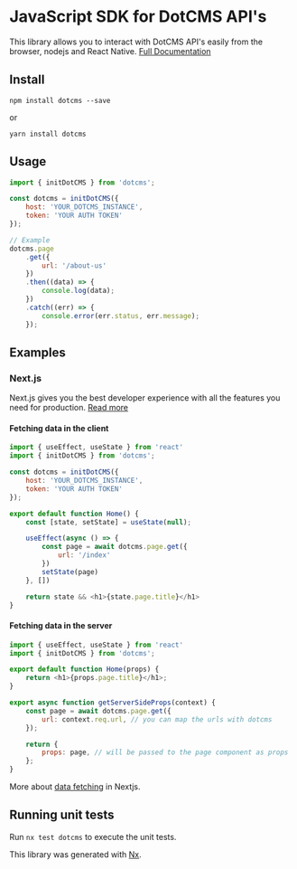 # JavaScript SDK for DotCMS API's

This library allows you to interact with DotCMS API's easily from the browser, nodejs and React Native. [Full Documentation](https://dotcms.github.io/core-web/dotcms/)

## Install

`npm install dotcms --save`

or

`yarn install dotcms`

## Usage

```javascript
import { initDotCMS } from 'dotcms';

const dotcms = initDotCMS({
    host: 'YOUR_DOTCMS_INSTANCE',
    token: 'YOUR AUTH TOKEN'
});

// Example
dotcms.page
    .get({
        url: '/about-us'
    })
    .then((data) => {
        console.log(data);
    })
    .catch((err) => {
        console.error(err.status, err.message);
    });
```

## Examples

### Next.js
Next.js gives you the best developer experience with all the features you need for production. [Read more](https://nextjs.org/)


#### Fetching data in the client

```javascript
import { useEffect, useState } from 'react'
import { initDotCMS } from 'dotcms';

const dotcms = initDotCMS({
    host: 'YOUR_DOTCMS_INSTANCE',
    token: 'YOUR AUTH TOKEN'
});

export default function Home() {
    const [state, setState] = useState(null);

    useEffect(async () => {
        const page = await dotcms.page.get({
            url: '/index'
        })
        setState(page)
    }, [])

    return state && <h1>{state.page.title}</h1>
}
```

#### Fetching data in the server

```javascript
import { useEffect, useState } from 'react'
import { initDotCMS } from 'dotcms';

export default function Home(props) {
    return <h1>{props.page.title}</h1>;
}

export async function getServerSideProps(context) {
    const page = await dotcms.page.get({
        url: context.req.url, // you can map the urls with dotcms
    });

    return {
        props: page, // will be passed to the page component as props
    };
}
```

More about [data fetching](https://nextjs.org/docs/basic-features/data-fetching) in Nextjs.

## Running unit tests

Run `nx test dotcms` to execute the unit tests.

This library was generated with [Nx](https://nx.dev).
